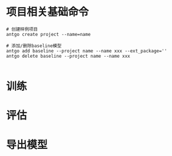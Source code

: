 # 项目相关基础命令
```
# 创建样例项目
antgo create project --name=name

# 添加/删除baseline模型
antgo add baseline --project name --name xxx --ext_package=''
antgo delete baseline --project name --name xxx


```


# 训练
# 评估
# 导出模型